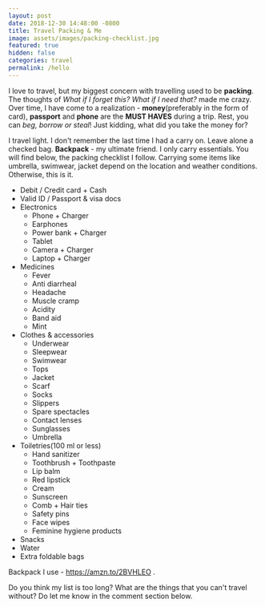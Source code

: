 ```yaml
---
layout: post
date: 2018-12-30 14:48:00 -0800
title: Travel Packing & Me
image: assets/images/packing-checklist.jpg
featured: true
hidden: false
categories: travel
permalink: /hello
---
```


I love to travel, but my biggest concern with travelling used to be **packing**. The thoughts of *What if I forget this? What if I need that?* made me crazy. Over time, I have come to a realization - **money**(preferably in the form of card), **passport** and **phone** are the **MUST HAVES** during a trip. Rest, you can *beg, borrow or steal*! Just kidding, what did you take the money for?

I travel light. I don't remember the last time I had a carry on. Leave alone a checked bag. **Backpack** - my ultimate friend. I only carry essentials. You will find below, the packing checklist I follow. Carrying some items like umbrella, swimwear, jacket depend on the location and weather conditions. Otherwise, this is it.

* Debit / Credit card + Cash
* Valid ID / Passport & visa docs
* Electronics
    * Phone + Charger
    * Earphones
    * Power bank + Charger
    * Tablet
    * Camera + Charger
    * Laptop + Charger
* Medicines
    * Fever
    * Anti diarrheal
    * Headache
    * Muscle cramp
    * Acidity
    * Band aid
    * Mint
* Clothes & accessories
    * Underwear
    * Sleepwear
    * Swimwear
    * Tops
    * Jacket
    * Scarf
    * Socks
    * Slippers
    * Spare spectacles
    * Contact lenses
    * Sunglasses
    * Umbrella
* Toiletries(100 ml or less)
    * Hand sanitizer
    * Toothbrush + Toothpaste
    * Lip balm
    * Red lipstick
    * Cream
    * Sunscreen
    * Comb + Hair ties
    * Safety pins
    * Face wipes
    * Feminine hygiene products
* Snacks
* Water
* Extra foldable bags

Backpack I use - https://amzn.to/2BVHLEO .

Do you think my list is too long? What are the things that you can't travel without? Do let me know in the comment section below.
